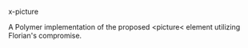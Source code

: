 x-picture

A Polymer implementation of the proposed &lt;picture&lt; element utilizing Florian's compromise.
